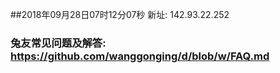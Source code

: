 ##2018年09月28日07时12分07秒 新址: 142.93.22.252
### 兔友常见问题及解答: https://github.com/wanggonging/d/blob/w/FAQ.md
